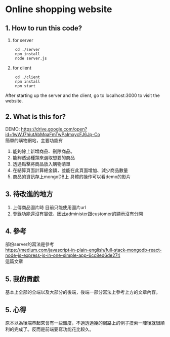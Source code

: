 # Online shopping website
## 1. How to run this code?
1. for server
        
        cd ./server
        npm install
        node server.js
2. for client
        
        cd ./client
        npm install
        npm start

After starting up the server and the client, go to localhost:3000 to visit the website.

## 2. What is this for?
DEMO: https://drive.google.com/open?id=1wWJ7hiutAbMqaFmTwPaImxycFJ6Jp-Co    
簡單的購物網站，主要功能有
1. 能夠線上新增商品、刪除商品。
2. 能夠透過種類來選取想要的商品
3. 透過點擊將商品放入購物清單
4. 在結算頁面計算總金額，並能在此頁面增加、減少商品數量
5. 商品的資訊存上mongoDB上
具體的操作可以看demo的影片

## 3. 待改進的地方
1. 上傳商品圖片時 目前只能使用圖片url
2. 登錄功能還沒有實做，因此administer跟customer的顯示沒有分開

## 4. 參考
部份server的寫法是參考  
https://medium.com/javascript-in-plain-english/full-stack-mongodb-react-node-js-express-js-in-one-simple-app-6cc8ed6de274  
這篇文章

## 5. 我的貢獻
基本上全部的全端以及大部分的後端，後端一部分寫法上參考上方的文章內容。

## 5. 心得
原本以為後端串起來會有一些難度，不過透過幾的網路上的例子摸索一陣後就很順利的完成了。反而是前端要寫功能花比較久。

